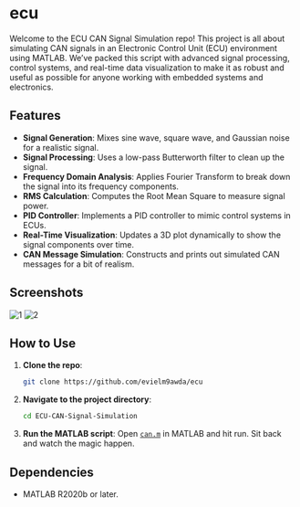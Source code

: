 # ecu
Welcome to the ECU CAN Signal Simulation repo! This project is all about simulating CAN signals in an Electronic Control Unit (ECU) environment using MATLAB. We’ve packed this script with advanced signal processing, control systems, and real-time data visualization to make it as robust and useful as possible for anyone working with embedded systems and electronics.

## Features

- **Signal Generation**: Mixes sine wave, square wave, and Gaussian noise for a realistic signal.
- **Signal Processing**: Uses a low-pass Butterworth filter to clean up the signal.
- **Frequency Domain Analysis**: Applies Fourier Transform to break down the signal into its frequency components.
- **RMS Calculation**: Computes the Root Mean Square to measure signal power.
- **PID Controller**: Implements a PID controller to mimic control systems in ECUs.
- **Real-Time Visualization**: Updates a 3D plot dynamically to show the signal components over time.
- **CAN Message Simulation**: Constructs and prints out simulated CAN messages for a bit of realism.
## Screenshots
![1](https://github.com/evielm9awda/ecu/assets/126894089/498c2b58-4278-4775-bcad-9dfbbed0bf84)
![2](https://github.com/evielm9awda/ecu/assets/126894089/6f8e93c4-5c4a-4d3f-95f9-98e63a8d7b51)

## How to Use

1. **Clone the repo**:
    ```sh
    git clone https://github.com/evielm9awda/ecu
    ```

2. **Navigate to the project directory**:
    ```sh
    cd ECU-CAN-Signal-Simulation
    ```

3. **Run the MATLAB script**:
    Open [`can.m`](https://github.com/evielm9awda/ecu/blob/main/can.m) in MATLAB and hit run. Sit back and watch the magic happen.

## Dependencies

- MATLAB R2020b or later.
